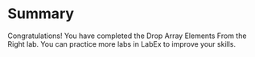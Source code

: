 # Summary

Congratulations! You have completed the Drop Array Elements From the Right lab. You can practice more labs in LabEx to improve your skills.
